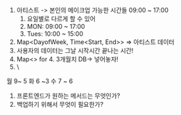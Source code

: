 

1. 아티스트 -> 본인의 메이크업 가능한 시간들 09:00 ~ 17:00
	1. 요일별로 다르게 할 수 있어
	2. MON: 09:00 ~ 17:00
	3. Tues: 10:00 ~ 15:00
2. Map<DayofWeek, Time<Start, End>> => 아티스트 데이터
3. 사용자의 데이터는 그날 시작시간 끝나는 시간!
4. Map<> for 
	4. 3개월치 DB-> 넣어놓자! 
5. \

월 9~ 5
화 6 ~3
수 7 ~ 6

1. 프론트엔드가 원하는 메서드는 무엇인가?
2. 백업하기 위해서 무엇이 필요한가?